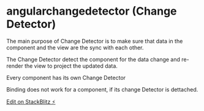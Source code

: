 # angularchangedetector (Change Detector)

The main purpose of Change Detector is to make sure that data in the component and the view are the sync with each other.

The Change Detector detect the component for the data change and re-render the view to project the updated data.

Every component has its own Change Detector

Binding does not work for a component, if its change Detector is dettached.


[Edit on StackBlitz ⚡️](https://stackblitz.com/edit/angularchangedetector)
